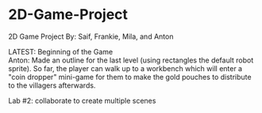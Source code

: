 # 2D-Game-Project
2D Game Project 
By: Saif, Frankie, Mila, and Anton

LATEST: Beginning of the Game\
Anton: Made an outline for the last level (using rectangles the default robot sprite). So far, the player can walk up to a workbench which will enter a "coin dropper" mini-game for them to make the gold pouches to distribute to the villagers afterwards.

Lab #2: collaborate to create multiple scenes
